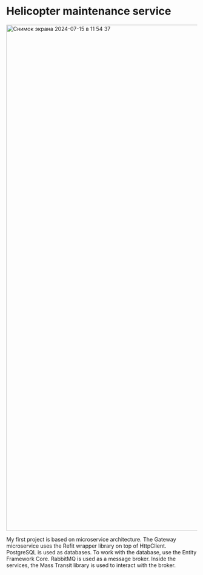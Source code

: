 # Helicopter maintenance service

<img width="1332" alt="Снимок экрана 2024-07-15 в 11 54 37" src="https://github.com/user-attachments/assets/402f1e0e-fc32-4110-8a8b-291574278846">

My first project is based on microservice architecture.
The Gateway microservice uses the Refit wrapper library on top of HttpClient.
PostgreSQL is used as databases. To work with the database, use the Entity Framework Core.
RabbitMQ is used as a message broker. Inside the services, the Mass Transit library is used to interact with the broker.
